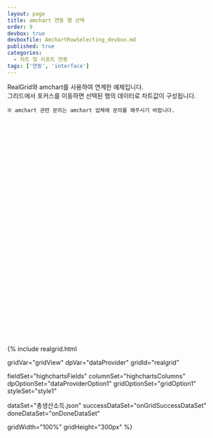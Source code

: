 ```yaml
---
layout: page
title: amchart 연동 행 선택
order: 9
devbox: true
devboxfile: AmchartRowSelecting_devbox.md
published: true
categories:
  - 차트 및 리포트 연동
tags: ['연동', 'interface']
---
```


RealGrid와 amchart를 사용하여 연계한 예제입니다.   
그리드에서 포커스를 이동하면 선택된 행의 데이터로 차트값이 구성됩니다.

`※ amchart 관련 문의는 amchart 업체에 문의를 해주시기 바랍니다.`

<script type="text/javascript" src="/lib/amchart/core.js"></script>
<script type="text/javascript" src="/lib/amchart/charts.js"></script>
<script type="text/javascript" src="/lib/amchart/animated.js"></script>
<script>
var onGridSuccessDataSet = function(data, textStatus, jqXHR) {
  setChart();

  dataProvider.setRows(data);
  gridView.refresh();
}

var onDoneDataSet = function() {

}

function setChart(){
    am4core.ready(function() {
        am4core.useTheme(am4themes_animated);

        var chart = am4core.create("chartdiv", am4charts.PieChart);

        var pieSeries = chart.series.push(new am4charts.PieSeries());
        pieSeries.dataFields.value = "litres";
        pieSeries.dataFields.category = "country";

        chart.innerRadius = am4core.percent(30);

        pieSeries.slices.template.stroke = am4core.color("#fff");
        pieSeries.slices.template.strokeWidth = 2;
        pieSeries.slices.template.strokeOpacity = 1;
        pieSeries.slices.template
        .cursorOverStyle = [
            {
            "property": "cursor",
            "value": "pointer"
            }
        ];

        pieSeries.alignLabels = false;
        pieSeries.labels.template.bent = true;
        pieSeries.labels.template.radius = 3;
        pieSeries.labels.template.padding(0,0,0,0);

        pieSeries.ticks.template.disabled = true;

        var shadow = pieSeries.slices.template.filters.push(new am4core.DropShadowFilter);
        shadow.opacity = 0;

        var hoverState = pieSeries.slices.template.states.getKey("hover"); 

        var hoverShadow = hoverState.filters.push(new am4core.DropShadowFilter);
        hoverShadow.opacity = 0.7;
        hoverShadow.blur = 5;

        chart.legend = new am4charts.Legend();

        //그리드 행 변경 이벤트
        gridView.onCurrentRowChanged =  function (grid, oldRow, newRow) {
            var a = dataProvider.getValue(newRow, "GDP")
            var b = dataProvider.getValue(newRow, "GNI")
            var c = dataProvider.getValue(newRow, "PGNI")
            var d = dataProvider.getValue(newRow, "DIncome")

            chart.data = [{
                country: "GDP",
                litres: dataProvider.getValue(newRow, "GDP")
            },{
                country: "GNI",
                litres: dataProvider.getValue(newRow, "GNI")
            },{
                country: "PGNI",
                litres: dataProvider.getValue(newRow, "PGNI")
            },{
                country: "DIncome",
                litres: dataProvider.getValue(newRow, "DIncome")
            }]
        };
    });
    }

</script>

<div id="chartdiv" style="width:800px;height:500px"></div>

{% include realgrid.html

  gridVar="gridView"
  dpVar="dataProvider"
  gridId="realgrid"

  fieldSet="highchartsFields"
  columnSet="highchartsColumns"
  dpOptionSet="dataProviderOption1"
  gridOptionSet="gridOption1"
  styleSet="style1"

  dataSet="총생산소득.json"
  successDataSet="onGridSuccessDataSet"  
  doneDataSet="onDoneDataSet"

  gridWidth="100%"
  gridHeight="300px" %}